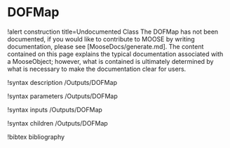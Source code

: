 <!-- MOOSE Documentation Stub: Remove this when content is added. -->

# DOFMap

!alert construction title=Undocumented Class
The DOFMap has not been documented, if you would like to contribute to MOOSE by
writing documentation, please see [MooseDocs/generate.md]. The content contained on this page explains
the typical documentation associated with a MooseObject; however, what is contained is ultimately
determined by what is necessary to make the documentation clear for users.

!syntax description /Outputs/DOFMap

!syntax parameters /Outputs/DOFMap

!syntax inputs /Outputs/DOFMap

!syntax children /Outputs/DOFMap

!bibtex bibliography

